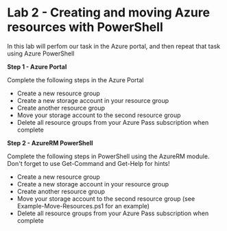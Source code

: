 # Lab 2 - Creating and moving Azure resources with PowerShell

In this lab will perfom our task in the Azure portal, and then repeat that task using Azure PowerShell

**Step 1 - Azure Portal**

Complete the following steps in the Azure Portal

* Create a new resource group
* Create a new storage account in your resource group
* Create another resource group
* Move your storage account to the second resource group
* Delete all resource groups from your Azure Pass subscription when complete

**Step 2 - AzureRM PowerShell**

Complete the following steps in PowerShell using the AzureRM module. Don't forget to use Get-Command and Get-Help for hints!

* Create a new resource group
* Create a new storage account in your resource group
* Create another resource group
* Move your storage account to the second resource group (see Example-Move-Resources.ps1 for an example)
* Delete all resource groups from your Azure Pass subscription when complete
